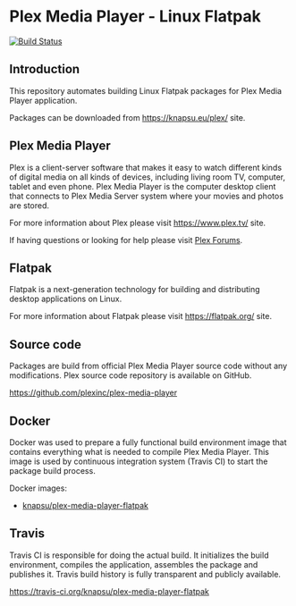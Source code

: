 # Plex Media Player - Linux Flatpak

[![Build Status](https://travis-ci.org/knapsu/plex-media-player-flatpak.svg?branch=master)](https://travis-ci.org/knapsu/plex-media-player-flatpak)

## Introduction

This repository automates building Linux Flatpak packages for Plex Media Player application.

Packages can be downloaded from https://knapsu.eu/plex/ site.

## Plex Media Player

Plex is a client-server software that makes it easy to watch different kinds of digital media on all kinds of devices, including living room TV, computer, tablet and even phone.
Plex Media Player is the computer desktop client that connects to Plex Media Server system where your movies and photos are stored.

For more information about Plex please visit https://www.plex.tv/ site.

If having questions or looking for help please visit [Plex Forums](https://forums.plex.tv/).

## Flatpak

Flatpak is a next-generation technology for building and distributing desktop applications on Linux.

For more information about Flatpak please visit https://flatpak.org/ site.

## Source code

Packages are build from official Plex Media Player source code without any modifications. Plex source code repository is available on GitHub.

https://github.com/plexinc/plex-media-player

## Docker

Docker was used to prepare a fully functional build environment image that contains everything what is needed to compile Plex Media Player. This image is used by continuous integration system (Travis CI) to start the package build process.

Docker images:
- [knapsu/plex-media-player-flatpak](https://hub.docker.com/r/knapsu/plex-media-player-flatpak/)

## Travis

Travis CI is responsible for doing the actual build. It initializes the build environment, compiles the application, assembles the package and publishes it. Travis build history is fully transparent and publicly available.

https://travis-ci.org/knapsu/plex-media-player-flatpak
